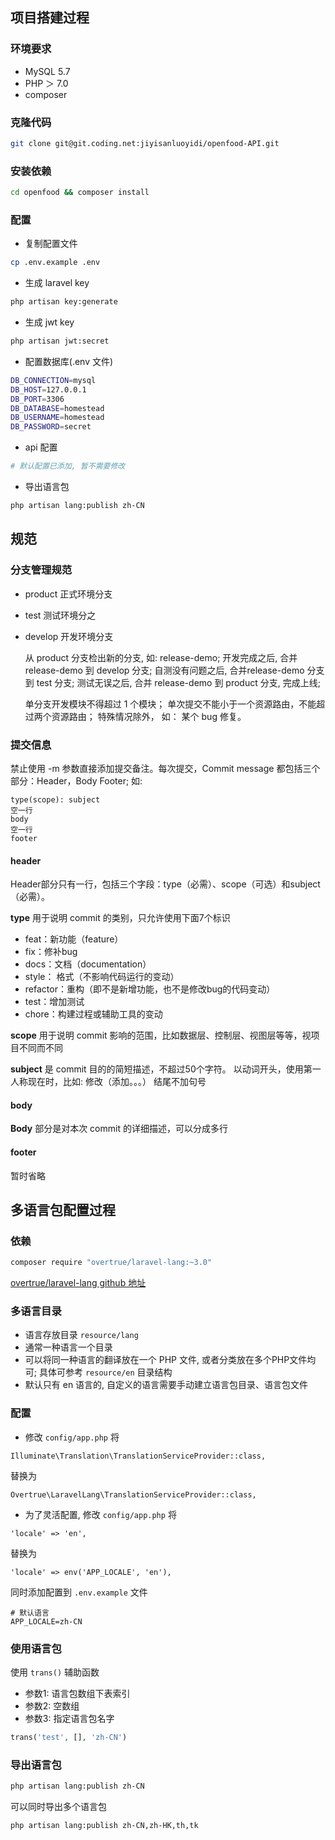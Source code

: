 ## 项目搭建过程

### 环境要求

- MySQL 5.7
- PHP ＞ 7.0
- composer 

### 克隆代码

``` bash
git clone git@git.coding.net:jiyisanluoyidi/openfood-API.git
```

### 安装依赖

``` bash
cd openfood && composer install
```

### 配置

- 复制配置文件

``` bash
cp .env.example .env
```

- 生成 laravel key

``` bash
php artisan key:generate
```

- 生成 jwt key

``` bash
php artisan jwt:secret
```

- 配置数据库(.env 文件)

``` bash
DB_CONNECTION=mysql
DB_HOST=127.0.0.1
DB_PORT=3306
DB_DATABASE=homestead
DB_USERNAME=homestead
DB_PASSWORD=secret
```

- api 配置

``` bash
# 默认配置已添加, 暂不需要修改
```

- 导出语言包

``` bash
php artisan lang:publish zh-CN
```

## 规范

### 分支管理规范

- product 正式环境分支
- test  测试环境分之
- develop 开发环境分支

  从 product 分支检出新的分支, 如: release-demo; 开发完成之后, 合并 release-demo 到 develop 分支; 自测没有问题之后, 合并release-demo 分支到 test 分支; 测试无误之后, 合并 release-demo 到 product 分支, 完成上线;


  单分支开发模块不得超过 1 个模块； 单次提交不能小于一个资源路由，不能超过两个资源路由； 特殊情况除外， 如： 某个 bug 修复。



### 提交信息

禁止使用 -m 参数直接添加提交备注。每次提交，Commit message 都包括三个部分：Header，Body Footer;
如:

```text
type(scope): subject
空一行
body
空一行
footer
```

#### header

Header部分只有一行，包括三个字段：type（必需）、scope（可选）和subject（必需）。

**type** 用于说明 commit 的类别，只允许使用下面7个标识

- feat：新功能（feature）
- fix：修补bug
- docs：文档（documentation）
- style： 格式（不影响代码运行的变动）
- refactor：重构（即不是新增功能，也不是修改bug的代码变动）
- test：增加测试
- chore：构建过程或辅助工具的变动

**scope** 用于说明 commit 影响的范围，比如数据层、控制层、视图层等等，视项目不同而不同

**subject** 是 commit 目的的简短描述，不超过50个字符。 以动词开头，使用第一人称现在时，比如: 修改（添加。。。）
结尾不加句号

#### body

**Body** 部分是对本次 commit 的详细描述，可以分成多行

#### footer

暂时省略






## 多语言包配置过程

### 依赖

``` bash
composer require "overtrue/laravel-lang:~3.0"
```

[overtrue/laravel-lang github 地址](https://github.com/overtrue/laravel-lang/)


### 多语言目录

- 语言存放目录 `resource/lang`
- 通常一种语言一个目录
- 可以将同一种语言的翻译放在一个 PHP 文件, 或者分类放在多个PHP文件均可; 具体可参考 `resource/en` 目录结构
- 默认只有 en 语言的, 自定义的语言需要手动建立语言包目录、语言包文件

### 配置

- 修改 `config/app.php`
将
``` 
Illuminate\Translation\TranslationServiceProvider::class,
```
替换为
```
Overtrue\LaravelLang\TranslationServiceProvider::class,
```

- 为了灵活配置, 修改 `config/app.php`
将
```
'locale' => 'en',
```
替换为
```
'locale' => env('APP_LOCALE', 'en'),
```
同时添加配置到 `.env.example` 文件
```
# 默认语言
APP_LOCALE=zh-CN
```

### 使用语言包

使用 `trans()` 辅助函数

- 参数1: 语言包数组下表索引
- 参数2: 空数组
- 参数3: 指定语言包名字

``` php
trans('test', [], 'zh-CN')
```

### 导出语言包

``` bash
php artisan lang:publish zh-CN
```
可以同时导出多个语言包
```
php artisan lang:publish zh-CN,zh-HK,th,tk
```



